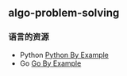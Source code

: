 ## algo-problem-solving

### 语言的资源
- Python
  [Python By Example]
- Go
  [Go By Example]


[//]: #

[Python By Example]:<http://ec2-54-88-21-63.compute-1.amazonaws.com/hello-world.html>

[Go By Example]:<https://gobyexample-cn.github.io/>
